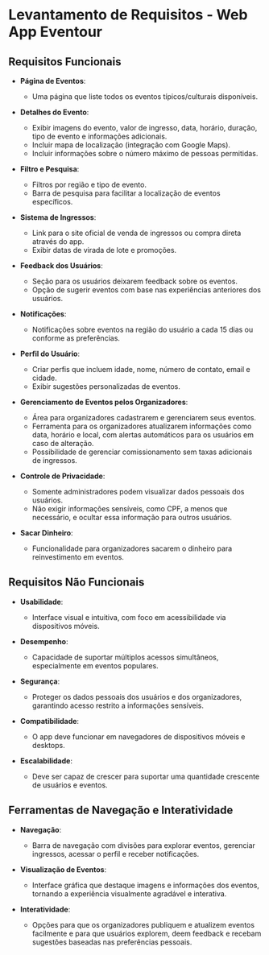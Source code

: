 # Levantamento de Requisitos - Web App Eventour

## Requisitos Funcionais

- **Página de Eventos**:
    - Uma página que liste todos os eventos típicos/culturais disponíveis.

- **Detalhes do Evento**:
    - Exibir imagens do evento, valor de ingresso, data, horário, duração, tipo de evento e informações adicionais.
    - Incluir mapa de localização (integração com Google Maps).
    - Incluir informações sobre o número máximo de pessoas permitidas.

- **Filtro e Pesquisa**:
    - Filtros por região e tipo de evento.
    - Barra de pesquisa para facilitar a localização de eventos específicos.

- **Sistema de Ingressos**:
    - Link para o site oficial de venda de ingressos ou compra direta através do app.
    - Exibir datas de virada de lote e promoções.

- **Feedback dos Usuários**:
    - Seção para os usuários deixarem feedback sobre os eventos.
    - Opção de sugerir eventos com base nas experiências anteriores dos usuários.

- **Notificações**:
    - Notificações sobre eventos na região do usuário a cada 15 dias ou conforme as preferências.

- **Perfil do Usuário**:
    - Criar perfis que incluem idade, nome, número de contato, email e cidade.
    - Exibir sugestões personalizadas de eventos.

- **Gerenciamento de Eventos pelos Organizadores**:
    - Área para organizadores cadastrarem e gerenciarem seus eventos.
    - Ferramenta para os organizadores atualizarem informações como data, horário e local, com alertas automáticos para os usuários em caso de alteração.
    - Possibilidade de gerenciar comissionamento sem taxas adicionais de ingressos.

- **Controle de Privacidade**:
    - Somente administradores podem visualizar dados pessoais dos usuários.
    - Não exigir informações sensíveis, como CPF, a menos que necessário, e ocultar essa informação para outros usuários.

- **Sacar Dinheiro**:
    - Funcionalidade para organizadores sacarem o dinheiro para reinvestimento em eventos.

## Requisitos Não Funcionais

- **Usabilidade**:
    - Interface visual e intuitiva, com foco em acessibilidade via dispositivos móveis.

- **Desempenho**:
    - Capacidade de suportar múltiplos acessos simultâneos, especialmente em eventos populares.

- **Segurança**:
    - Proteger os dados pessoais dos usuários e dos organizadores, garantindo acesso restrito a informações sensíveis.

- **Compatibilidade**:
    - O app deve funcionar em navegadores de dispositivos móveis e desktops.

- **Escalabilidade**:
    - Deve ser capaz de crescer para suportar uma quantidade crescente de usuários e eventos.

## Ferramentas de Navegação e Interatividade

- **Navegação**:
    - Barra de navegação com divisões para explorar eventos, gerenciar ingressos, acessar o perfil e receber notificações.

- **Visualização de Eventos**:
    - Interface gráfica que destaque imagens e informações dos eventos, tornando a experiência visualmente agradável e interativa.

- **Interatividade**:
    - Opções para que os organizadores publiquem e atualizem eventos facilmente e para que usuários explorem, deem feedback e recebam sugestões baseadas nas preferências pessoais.
